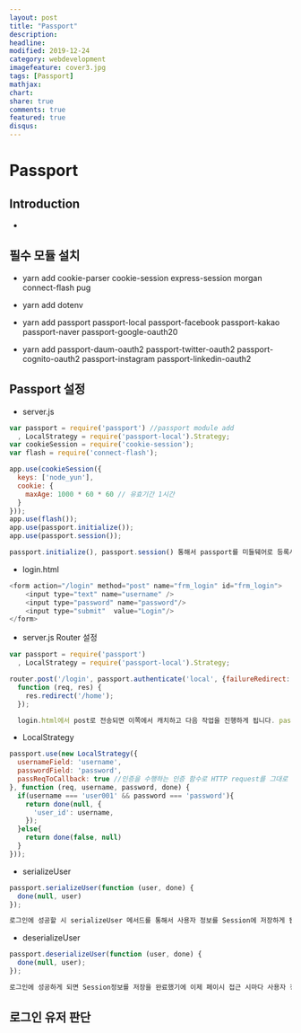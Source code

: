 ```yaml
---
layout: post
title: "Passport"
description: 
headline: 
modified: 2019-12-24
category: webdevelopment
imagefeature: cover3.jpg
tags: [Passport]
mathjax: 
chart: 
share: true
comments: true
featured: true
disqus:
---
```



# Passport



## Introduction
-  

## 필수 모듈 설치
- yarn add cookie-parser cookie-session express-session morgan connect-flash pug

- yarn add dotenv

- yarn add passport passport-local passport-facebook passport-kakao passport-naver passport-google-oauth20

- yarn add passport-daum-oauth2 passport-twitter-oauth2 passport-cognito-oauth2 passport-instagram passport-linkedin-oauth2


## Passport 설정

- server.js
```JavaScript
var passport = require('passport') //passport module add
  , LocalStrategy = require('passport-local').Strategy;
var cookieSession = require('cookie-session');
var flash = require('connect-flash');

app.use(cookieSession({
  keys: ['node_yun'],
  cookie: {
    maxAge: 1000 * 60 * 60 // 유효기간 1시간
  }
}));
app.use(flash());
app.use(passport.initialize());
app.use(passport.session());

passport.initialize(), passport.session() 통해서 passport를 미들뒈어로 등록시킵니다. cookieSession을 Request 객체를 통해 Session을 핸들링할 수 있게 설정합니다. 만료기간 및 쿠키 키 값은 각자의 프로젝트에 맞게 설정하시면 됩니다.
```

- login.html
```JavaScript
<form action="/login" method="post" name="frm_login" id="frm_login">
    <input type="text" name="username" />
    <input type="password" name="password"/>
    <input type="submit"  value="Login"/>
</form>
```

- server.js Router 설정
```JavaScript
var passport = require('passport')
  , LocalStrategy = require('passport-local').Strategy;

router.post('/login', passport.authenticate('local', {failureRedirect: '/login', failureFlash: true}), // 인증 실패 시 401 리턴, {} -> 인증 스트레티지
  function (req, res) {
    res.redirect('/home');
  });

  login.html에서 post로 전송되면 이쪽에서 캐치하고 다음 작업을 진행하게 됩니다. passport.authenticate를 local strategy로 호출합니다. 이 호출은 아래에서 설명하겠습니다. failureRedirect를 통해서 로그인 실패 시 어디로 리다이렉트 할 것인지를 설정하고, 만약 로그인을 성공하게 되면 res.redirect를 통해 home으로 리다이렉트 시킵니다.
```

- LocalStrategy 
```JavaScript
passport.use(new LocalStrategy({
  usernameField: 'username',
  passwordField: 'password',
  passReqToCallback: true //인증을 수행하는 인증 함수로 HTTP request를 그대로  전달할지 여부를 결정한다
}, function (req, username, password, done) {
  if(username === 'user001' && password === 'password'){
    return done(null, {
      'user_id': username,
    });
  }else{
    return done(false, null)
  }
}));
```


- serializeUser
```JavaScript
passport.serializeUser(function (user, done) {
  done(null, user)
});

로그인에 성공할 시 serializeUser 메서드를 통해서 사용자 정보를 Session에 저장하게 됩니다. 본 예제에는 “‘user_id’: username” 의값이 user에 들어가고 이 값을 Session에 저장하게 됩니다.

```

- deserializeUser
```JavaScript
passport.deserializeUser(function (user, done) {
  done(null, user);
});

로그인에 성공하게 되면 Session정보를 저장을 완료했기에 이제 페이시 접근 시마다 사용자 정보를 갖게 Session에 갖게 됩니다. 인증이 완료되고 페이지 이동시 deserializeUser 메서드가 호출되는 것을 로그를 찍어 보시면 확인할 수 있습니다.

```


## 로그인 유저 판단

